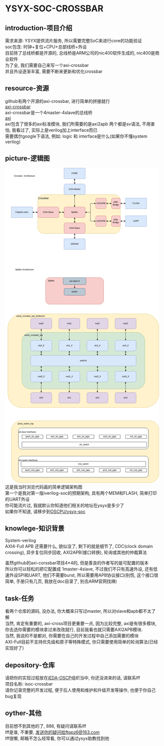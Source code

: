 # YSYX-SOC-CROSSBAR  

## introduction-项目介绍   

需求来源: YSYX提供流片服务, 所以需要完整SoC来进行core的功能验证  
soc包含: 时钟+复位+CPU+总部线桥+外设  
目前除了总线桥都是开源的, 总线桥是ARM公司的nic400软件生成的, nic400是商业软件  
为了全, 我们需要自己来写一个axi-crossbar  
并且外设逐渐丰富, 需要不断来更新和优化crossbar  

## resource-资源  
github有两个开源的axi-crossbar, 进行简单的拼接就行  
[axi-crossbar](https://github.com/dpretet/axi-crossbar)  
axi-crossbar是一个4master-4slave的总线桥  
[axi](https://github.com/pulp-platform/axi)  
axi包含了很多的axi标准模块, 我们所需要的是axi2apb
两个都是sv语法, 不用害怕, 我看过了, 实际上是verilog加上interface而已  
需要偶尔google下语法, 例如: logic 和 interface是什么(如果你不懂system verilog)  

## picture-逻辑图
![image](./axi4-crossbar.png)  
这是我当时浏览代码画的简单逻辑架构图  
第一个是我对第一版iverilog-soc的预期架构, 具有两个MEM和FLASH, 简单打印的UART外设  
你可能流片过, 我就默认你知道他们相关的地址在ysyx是多少了  
如果你不知道, 请移步到[OSCPU/ysyx-soc](https://github.com/OSCPU/ysyxSoC)  

## knowlege-知识背景  
System-verilog  
AXI4-Full
APB
还需要什么, 貌似没了, 剩下的就是细节了, CDC(clock domain crossing), 异步复位同步回收, AXI2APB(接口转换), 轮询或其他的仲裁算法  

虽然github的axi-corssbar项目4*4的, 但是善良的作者写的是可配置的版本  
所以你可以轻松的把它配置成 1master-4slave, 不过我们不只有高速外设, 还有低速外设SPI和UART, 他们不需要burst, 所以需要用APB协议接口(别慌, 这个接口很简单, 手册只有几页, 我放在doc目录了, 别去ARM官网找辣)  

## task-任务  
看两个仓库的源码, 没办法, 你大概率只写过master, 所以对slave和apb都不太了解  
当然, 肯定有重要的, axi-cross项目更重要一点, 因为比较完整, axi是有很多模块, 你去选你需要的模块拿过来改改就行, 目前我看也就只需要AXI2APB模块.  
当然, 我说的不是都对, 你需要在自己的开发过程中自己添加需要的模块  
AXI-Full目前不支持优先级和原子等特殊模式, 你只需要使用简单的轮询算法(已经实现好了)  

## depository-仓库  
请把你的实现过程放在[iEDA-OSCP](https://github.com/iEDA-Open-Source-Core-Project)组织当中, 你还没进来的话, 请联系lff  
项目名称: isoc-crossbar  
请你记录完整的开发过程, 便于后人使用和维护和升级开发等操作, 也便于你自己bug复现  


## oyther-其他  
目前想不到其他的了, 886, 有疑问请联系lff  
lff是谁, 不重要, 发送你的疑问给ftppz6@163.com  
lff很懒, 邮箱不怎么经常看, 你可以通过ysyx助教找到他  
